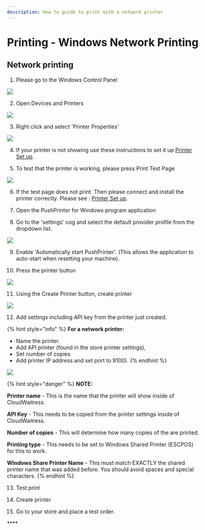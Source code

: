 ```yaml
---
description: How to guide to print with a network printer
---
```


# Printing - Windows Network Printing

## **Network printing**

1. Please go to the Windows Control Panel

![](../.gitbook/assets/untitled%20%281%29.png)

2. Open Devices and Printers

![](../.gitbook/assets/untitled-1.png)

3. Right click and select 'Printer Properties'

![](../.gitbook/assets/untitled-2%20%285%29.png)

4. If your printer is not showing use these instructions to set it up [Printer Set up](printing-add-a-printer-to-windows.md).

5. To test that the printer is working, please press Print Test Page

![](../.gitbook/assets/untitled-3%20%281%29.png)

6. If the test page does not print. Then please connect and install the printer correctly. Please see : [Printer Set up](https://www.notion.so/cloudwaitresswiki/Printing-Add-a-printer-18689e4654fe4978b20aeb82b581d81e).

7. Open the PushPrinter for Windows program application

8. Go to the 'settings' cog and select the default provider profile from the dropdown list.

![](../.gitbook/assets/untitled-4%20%282%29.png)

9. Enable 'Automatically start PushPrinter'. \(This allows the application to auto-start when resetting your machine\).

10. Press the printer button

![](../.gitbook/assets/untitled-6.png)

11. Using the Create Printer button, create printer

![](../.gitbook/assets/untitled-7%20%284%29.png)

12. Add settings including API key from the printer just created.

{% hint style="info" %}
**For a network printer:** 

* Name the printer. 
* Add API printer \(found in the store printer settings\), 
* Set number of copies 
* Add printer IP address and set port to 9100\).
{% endhint %}

![](../.gitbook/assets/untitled-8%20%283%29.png)

{% hint style="danger" %}
**NOTE:**

**Printer name** - This is the name that the printer will show inside of CloudWaitress.

**API Key** - This needs to be copied from the printer settings inside of CloudWaitress.

**Number of copies** - This will determine how many copies of the are printed.

**Printing type** - This needs to be set to Windows Shared Printer \(ESCPOS\) for this to work.

**Windows Share Printer Name** - This must match EXACTLY the shared printer name that was added before. You should avoid spaces and special characters.
{% endhint %}

13. Test print

14. Create printer

15. Go to your store and place a test order.

\*\*\*\*

